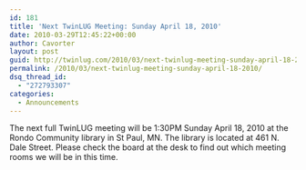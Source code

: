 ```yaml
---
id: 181
title: 'Next TwinLUG Meeting: Sunday April 18, 2010'
date: 2010-03-29T12:45:22+00:00
author: Cavorter
layout: post
guid: http://twinlug.com/2010/03/next-twinlug-meeting-sunday-april-18-2010/
permalink: /2010/03/next-twinlug-meeting-sunday-april-18-2010/
dsq_thread_id:
  - "272793307"
categories:
  - Announcements
---
```

The next full TwinLUG meeting will be 1:30PM Sunday April 18, 2010 at the Rondo Community library in St Paul, MN. The library is located at 461 N. Dale Street. Please check the board at the desk to find out which meeting rooms we will be in this time.